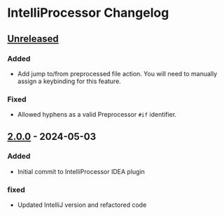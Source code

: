 <!-- Keep a Changelog guide -> https://keepachangelog.com -->

# IntelliProcessor Changelog

## [Unreleased]

### Added

- Add jump to/from preprocessed file action. You will need to manually assign a keybinding for this feature.

### Fixed

- Allowed hyphens as a valid Preprocessor `#if` identifier.

## [2.0.0] - 2024-05-03

### Added

- Initial commit to IntelliProcessor IDEA plugin

### fixed

- Updated IntelliJ version and refactored code

[Unreleased]: https://github.com/Polyfrost/IntelliProcessor/compare/v2.0.0...HEAD
[2.0.0]: https://github.com/Polyfrost/IntelliProcessor/commits/v2.0.0
